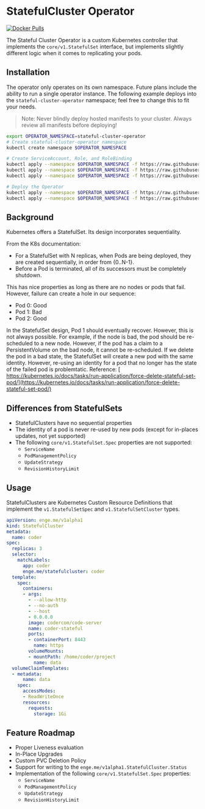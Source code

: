 # StatefulCluster Operator

[![Docker Pulls](https://img.shields.io/docker/pulls/adamgoose/stateful-cluster-operator.svg?style=for-the-badge)](https://hub.docker.com/r/adamgoose/stateful-cluster-operator)

The Stateful Cluster Operator is a custom Kubernetes controller that implements the `core/v1.StatefulSet` interface, but implements slightly different logic when it comes to replicating your pods.

## Installation

The operator only operates on its own namespace. Future plans include the ability to run a single operator instance. The following example deploys into the `stateful-cluster-operator` namespace; feel free to change this to fit your needs.

> Note: Never blindly deploy hosted manifests to your cluster. Always review all manifests before deploying!

```bash
export OPERATOR_NAMESPACE=stateful-cluster-operator
# Create stateful-cluster-operator namespace
kubectl create namespace $OPERATOR_NAMESPACE

# Create ServiceAccount, Role, and RoleBinding
kubectl apply --namespace $OPERATOR_NAMESPACE -f https://raw.githubusercontent.com/adamgoose/stateful-cluster-operator/master/deploy/service_account.yaml
kubectl apply --namespace $OPERATOR_NAMESPACE -f https://raw.githubusercontent.com/adamgoose/stateful-cluster-operator/master/deploy/role.yaml
kubectl apply --namespace $OPERATOR_NAMESPACE -f https://raw.githubusercontent.com/adamgoose/stateful-cluster-operator/master/deploy/role_binding.yaml

# Deploy the Operator
kubectl apply --namespace $OPERATOR_NAMESPACE -f https://raw.githubusercontent.com/adamgoose/stateful-cluster-operator/master/deploy/crds/enge_v1alpha1_statefulcluster_crd.yaml
kubectl apply --namespace $OPERATOR_NAMESPACE -f https://raw.githubusercontent.com/adamgoose/stateful-cluster-operator/master/deploy/operator.yaml
```

## Background

Kubernetes offers a StatefulSet. Its design incorporates sequentiality.

From the K8s documentation:

- For a StatefulSet with N replicas, when Pods are being deployed, they are created sequentially, in order from {0..N-1}.
- Before a Pod is terminated, all of its successors must be completely shutdown.

This has nice properties as long as there are no nodes or pods that fail. However, failure can create a hole in our sequence:

- Pod 0: Good
- Pod 1: Bad
- Pod 2: Good

In the StatefulSet design, Pod 1 should eventually recover. However, this is not always possible. For example, if the node is bad, the pod should be re-scheduled to a new node. However, if the pod has a claim to a PersistentVolume on the bad node, it cannot be re-scheduled. If we delete the pod in a bad state, the StatefulSet will create a new pod with the same identity. However, re-using an identity for a pod that no longer has the state of the failed pod is problemtatic. Reference: [​https://kubernetes.io/docs/tasks/run-application/force-delete-stateful-set-pod/](https://kubernetes.io/docs/tasks/run-application/force-delete-stateful-set-pod/)

## Differences from StatefulSets

- StatefulClusters have no sequential properties
- The identity of a pod is never re-used by new pods (except for in-places updates, not yet supported)
- The following `core/v1.StatefulSet.Spec` properties are not supported:
  - `ServiceName`
  - `PodManagementPolicy`
  - `UpdateStrategy`
  - `RevisionHistoryLimit`

## Usage

StatefulClusters are Kubernetes Custom Resource Definitions that implement the `v1.StatefulSetSpec` and `v1.StatefulSetCluster` types.

```yaml
apiVersion: enge.me/v1alpha1
kind: StatefulCluster
metadata:
  name: coder
spec:
  replicas: 3
  selector:
    matchLabels:
      app: coder
      enge.me/statefulcluster: coder
  template:
    spec:
      containers:
      - args:
        - --allow-http
        - --no-auth
        - --host
        - 0.0.0.0
        image: codercom/code-server
        name: coder-stateful
        ports:
        - containerPort: 8443
          name: https
        volumeMounts:
        - mountPath: /home/coder/project
          name: data
  volumeClaimTemplates:
  - metadata:
      name: data
    spec:
      accessModes:
      - ReadWriteOnce
      resources:
        requests:
          storage: 1Gi
```

## Feature Roadmap

- Proper Liveness evaluation
- In-Place Upgrades
- Custom PVC Deletion Policy
- Support for writing to the `enge.me/v1alpha1.StatefulCluster.Status`
- Implementation of the following `core/v1.StatefulSet.Spec` properties:
  - `ServiceName`
  - `PodManagementPolicy`
  - `UpdateStrategy`
  - `RevisionHistoryLimit`